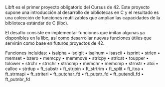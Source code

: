 Libft es el primer proyecto obligatorio del Cursus de 42. Este proyecto supone una introducción al desarrollo de bibliotecas en C y el resultado es una colección de funciones reutilizables que amplían las capacidades de la biblioteca estándar de C (libc).

El desafío consiste en implementar funciones que imitan algunas ya disponibles en la libc, así como desarrollar nuevas funciones útiles que servirán como base en futuros proyectos de 42.

Funciones incluidas:
• isalpha
• isdigit
• isalnum
• isascii
• isprint
• strlen
• memset
• bzero
• memcpy
• memmove
• strlcpy
• strlcat
• toupper
• tolower
• strchr
• strrchr
• strncmp
• memchr
• memcmp
• strnstr
• atoi
• calloc
• strdup
• ft_substr
• ft_strjoin
• ft_strtrim
• ft_split
• ft_itoa
• ft_strmapi
• ft_striteri
• ft_putchar_fd
• ft_putstr_fd
• ft_putendl_fd
• ft_putnbr_fd
